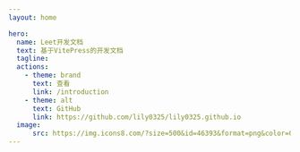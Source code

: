 ```yaml
---
layout: home

hero:
  name: Leet开发文档
  text: 基于VitePress的开发文档
  tagline: 
  actions:
    - theme: brand
      text: 查看
      link: /introduction
    - theme: alt
      text: GitHub
      link: https://github.com/lily0325/lily0325.github.io
  image:
      src: https://img.icons8.com/?size=500&id=46393&format=png&color=000000
---
```

